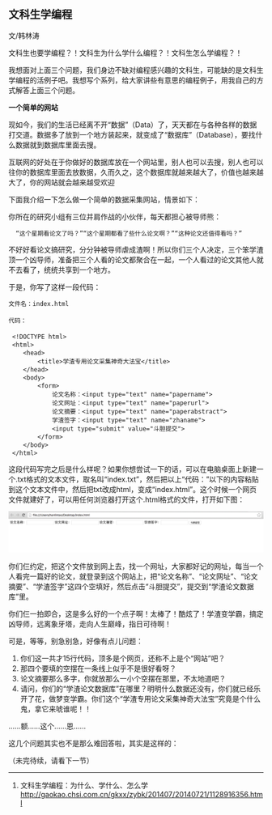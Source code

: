 
## 文科生学编程


文/韩林涛

文科生也要学编程？！文科生为什么学什么编程？！文科生怎么学编程？！

我想面对上面三个问题，我们身边不缺对编程感兴趣的文科生，可能缺的是文科生学编程的活例子吧。我想写个系列，给大家讲些有意思的编程例子，用我自己的方式解答上面三个问题。

**一个简单的网站**

现如今，我们的生活已经离不开“数据”（Data）了，天天都在与各种各样的数据打交道。数据多了放到一个地方装起来，就变成了“数据库”（Database），要找什么数据就到数据库里面去搜。

互联网的好处在于你做好的数据库放在一个网站里，别人也可以去搜，别人也可以往你的数据库里面去放数据，久而久之，这个数据库就越来越大了，价值也越来越大了，你的网站就会越来越受欢迎

下面我介绍一下怎么做一个简单的数据采集网站，情景如下：

你所在的研究小组有三位并肩作战的小伙伴，每天都担心被导师熊：

      “这个星期看论文了吗？”“这个星期都看了些什么论文啊？”“这种论文还值得看吗？”
      
不好好看论文搞研究，分分钟被导师虐成渣啊！所以你们三个人决定，三个笨学渣顶一个凶导师，准备把三个人看的论文都聚合在一起，一个人看过的论文其他人就不去看了，统统共享到一个地方。

于是，你写了这样一段代码：

    文件名：index.html
    
    代码：

     <!DOCTYPE html>
     <html>
        <head>
            <title>学渣专用论文采集神奇大法宝</title>
        </head>
        <body>
            <form>
                论文名称：<input type="text" name="papername">
                论文网址：<input type="text" name="paperurl">
                论文摘要：<input type="text" name="paperabstract">
                学渣签字：<input type="text" name="zhaname">
                <input type="submit" value="斗胆提交">
            </form>
        </body>
     </html>

这段代码写完之后是什么样呢？如果你想尝试一下的话，可以在电脑桌面上新建一个.txt格式的文本文件，取名叫“index.txt”，然后把以上“代码：”以下的内容粘贴到这个文本文件中，然后把txt改成html，变成“index.html”。这个时候一个网页文件就建好了，可以用任何浏览器打开这个.html格式的文件，打开如下图：

![](Pics/PP-1.png)

你们仨约定，把这个文件放到网上去，找一个网址，大家都好记的网址，每当一个人看完一篇好的论文，就登录到这个网站上，把“论文名称”、“论文网址”、“论文摘要”、“学渣签字”这四个空填好，然后点击“斗胆提交”，提交到“学渣论文数据库”里。

你们仨一拍即合，这是多么好的一个点子啊！太棒了！酷炫了！学渣变学霸，搞定凶导师，远离象牙塔，走向人生巅峰，指日可待啊！

可是，等等，别急别急，好像有点儿问题：

1. 你们这一共才15行代码，顶多是个网页，还称不上是个“网站”吧？
2. 那四个要填的空摆在一条线上似乎不是很好看呀？
3. 论文摘要那么多字，你就放那么一小个空摆在那里，不太地道吧？
4. 请问，你们的“学渣论文数据库”在哪里？明明什么数据还没有，你们就已经乐开了花，做梦变学霸。你们这个“学渣专用论文采集神奇大法宝”究竟是个什么鬼，拿它来唬谁呢！！

......额......这个......恩......

这几个问题其实也不是那么难回答啦，其实是这样的：

（未完待续，请看下一节）

---

1. 文科生学编程：为什么、学什么、怎么学
http://gaokao.chsi.com.cn/gkxx/zybk/201407/20140721/1128916356.html

